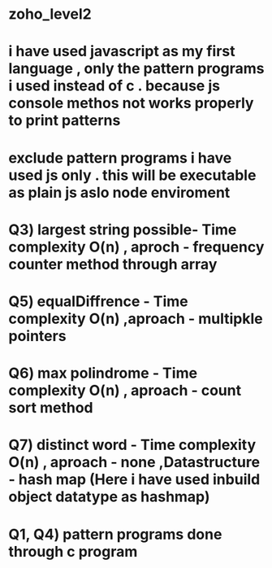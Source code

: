 # zoho_level2

# i have used javascript as my first language , only the pattern programs i used instead of c . because js console methos not works properly to print patterns

# exclude pattern programs i have used js only . this will be executable as plain js aslo node enviroment

# Q3) largest string possible- Time complexity O(n) , aproch - frequency counter method through array

# Q5) equalDiffrence - Time complexity O(n) ,aproach - multipkle pointers

# Q6) max polindrome - Time complexity O(n) , aproach - count sort method

# Q7) distinct word - Time complexity O(n) , aproach - none ,Datastructure - hash map (Here i have used inbuild object datatype as hashmap)

# Q1, Q4) pattern programs done through c program
